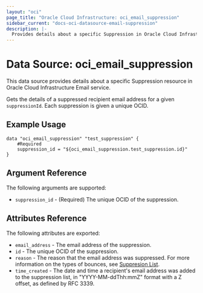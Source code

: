 ```yaml
---
layout: "oci"
page_title: "Oracle Cloud Infrastructure: oci_email_suppression"
sidebar_current: "docs-oci-datasource-email-suppression"
description: |-
  Provides details about a specific Suppression in Oracle Cloud Infrastructure Email service
---
```


# Data Source: oci_email_suppression
This data source provides details about a specific Suppression resource in Oracle Cloud Infrastructure Email service.

Gets the details of a suppressed recipient email address for a given
`suppressionId`. Each suppression is given a unique OCID.


## Example Usage

```hcl
data "oci_email_suppression" "test_suppression" {
	#Required
	suppression_id = "${oci_email_suppression.test_suppression.id}"
}
```

## Argument Reference

The following arguments are supported:

* `suppression_id` - (Required) The unique OCID of the suppression.


## Attributes Reference

The following attributes are exported:

* `email_address` - The email address of the suppression.
* `id` - The unique OCID of the suppression.
* `reason` - The reason that the email address was suppressed. For more information on the types of bounces, see [Suppresion List](https://docs.cloud.oracle.com/iaas/Content/Email/Concepts/emaildeliveryoverview.htm#suppressionlist).
* `time_created` - The date and time a recipient's email address was added to the suppression list, in "YYYY-MM-ddThh:mmZ" format with a Z offset, as defined by RFC 3339. 

